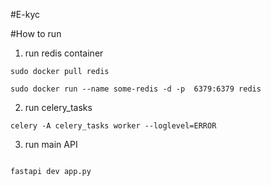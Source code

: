 #E-kyc

#How to run

1. run redis container

```
sudo docker pull redis

sudo docker run --name some-redis -d -p  6379:6379 redis

```
2. run celery_tasks

```
celery -A celery_tasks worker --loglevel=ERROR

```
3. run main API

```

fastapi dev app.py

```